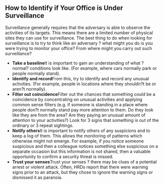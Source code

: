 [Title]: # (Identifying office surveillance)
[Difficulty]: # (Beginner)
[Order]: # (13)

## How to Identify if Your Office is Under Surveillance

Surveillance generally requires that the adversary is able to observe the activities of its targets. This means there are a limited number of physical sites they can use for surveillance. The best thing to do when looking for surveillance is to try to think like an adversary ? what might you do is you were trying to monitor your office? From where might you carry out such surveillance?

*   **Take a baseline**It is important to gain an understanding of what ?normal? conditions look like. (For example, where cars normally park or people normally stand).
*   **Identify and record**From this, try to identify and record any unusual activities. (For example, people in locations where they shouldn?t be or aren?t normally).
*   **Filter out coincidence**Filter out the chances that something could be a coincidence by concentrating on unusual activities and applying common sense filters (e.g. if someone is standing in a place where people don?t normally stand pay more attention to them. Do they look like they are from the area? Are they paying an unusual amount of attention to your activities?) Look for 3 signs that something is out of the ordinary or 3 repeat sightings.
*   **Notify others**It is important to notify others of any suspicions and to keep a log of them. This allows the monitoring of patterns which otherwise might not emerge. For example, if you notice someone suspicious and then a colleague notices something else suspicious on a separate occasion but this information is not shared, then a valuable opportunity to confirm a security threat is missed.
*   **Trust your senses**Trust your senses ? there may be clues of a potential arrest or violent attack. Often, HRDs report that there were warning signs prior to an attack, but they chose to ignore the warning signs or dismissed it as paranoia.